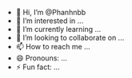 - 👋 Hi, I’m @Phanhnbb
- 👀 I’m interested in ...
- 🌱 I’m currently learning ...
- 💞️ I’m looking to collaborate on ...
- 📫 How to reach me ...
- 😄 Pronouns: ...
- ⚡ Fun fact: ...

<!---
Phanhnbb/Phanhnbb is a ✨ special ✨ repository because its `README.md` (this file) appears on your GitHub profile.
You can click the Preview link to take a look at your changes.
--->
